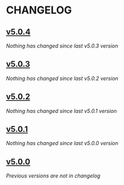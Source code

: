 # CHANGELOG

## [v5.0.4](https://github.com/softspring/mime-translatable/releases/tag/v5.0.4)

*Nothing has changed since last v5.0.3 version*

## [v5.0.3](https://github.com/softspring/mime-translatable/releases/tag/v5.0.3)

*Nothing has changed since last v5.0.2 version*

## [v5.0.2](https://github.com/softspring/mime-translatable/releases/tag/v5.0.2)

*Nothing has changed since last v5.0.1 version*

## [v5.0.1](https://github.com/softspring/mime-translatable/releases/tag/v5.0.1)

*Nothing has changed since last v5.0.0 version*

## [v5.0.0](https://github.com/softspring/mime-translatable/releases/tag/v5.0.0)

*Previous versions are not in changelog*
